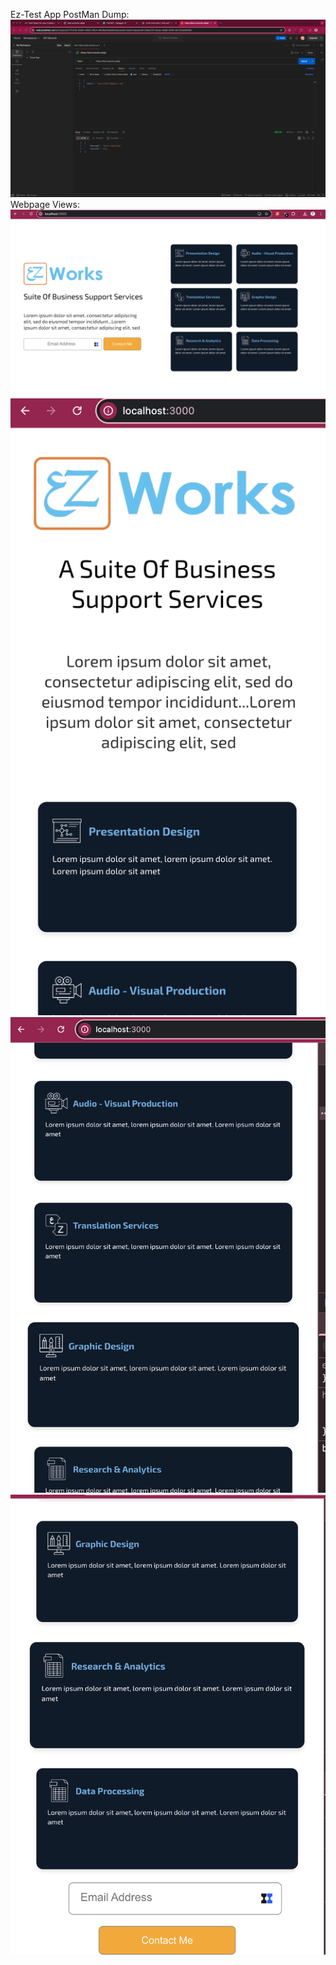 Ez-Test App 
PostMan Dump:
![Image Alt](https://github.com/sunnykr7781/Ez_test/blob/d6fe97b4a07ee4abbbbce02bd88b8301bfe0b719/postman.png)
Webpage Views:
![Image Alt](https://github.com/sunnykr7781/Ez_test/blob/main/webview.png?raw=true)
![Image Alt](https://github.com/sunnykr7781/Ez_test/blob/main/a.png?raw=true)
![Image Alt](https://github.com/sunnykr7781/Ez_test/blob/main/b.png?raw=true)
![Image Alt](https://github.com/sunnykr7781/Ez_test/blob/main/c.png?raw=true)

